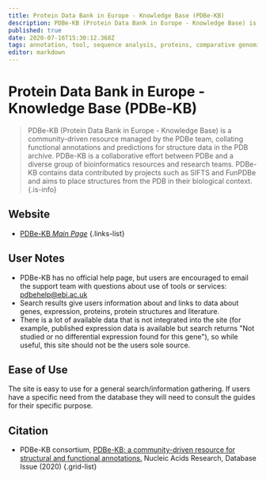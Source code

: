 ```yaml
---
title: Protein Data Bank in Europe - Knowledge Base (PDBe-KB)
description: PDBe-KB (Protein Data Bank in Europe - Knowledge Base) is a community-driven resource managed by the PDBe team, collating functional annotations and predictions for structure data in the PDB archive.
published: true
date: 2020-07-16T15:30:12.368Z
tags: annotation, tool, sequence analysis, proteins, comparative genomics, data capture, database, resource, bioinformatics, literature, proteomes, gene, browser, prediction, protein, curated, motif, structural analysis, library
editor: markdown
---
```


# Protein Data Bank in Europe - Knowledge Base (PDBe-KB)

> PDBe-KB (Protein Data Bank in Europe - Knowledge Base) is a community-driven resource managed by the PDBe team, collating functional annotations and predictions for structure data in the PDB archive. PDBe-KB is a collaborative effort between PDBe and a diverse group of bioinformatics resources and research teams.
&NewLine;
PDBe-KB contains data contributed by projects such as SIFTS and FunPDBe and aims to place structures from the PDB in their biological context.
{.is-info}

## Website

- [PDBe-KB *Main Page*](https://www.ebi.ac.uk/pdbe/pdbe-kb/)
{.links-list}

## User Notes

- PDBe-KB has no official help page, but users are encouraged to email the support team with questions about use of tools or services: pdbehelp@ebi.ac.uk
- Search results give users information about and links to data about genes, expression, proteins, protein structures and literature.
- There is a lot of available data that is not integrated into the site (for example, published expression data is available but search returns "Not studied or no differential expression found for this gene"), so while useful, this site should not be the users sole source. 

## Ease of Use

The site is easy to use for a general search/information gathering.  If users have a specific need from the database they will need to consult the guides for their specific purpose.

## Citation

- PDBe-KB consortium, [PDBe-KB: a community-driven resource for structural and functional annotations.](https://academic.oup.com/nar/article/48/D1/D344/5580911) Nucleic Acids Research, Database Issue (2020)
{.grid-list}